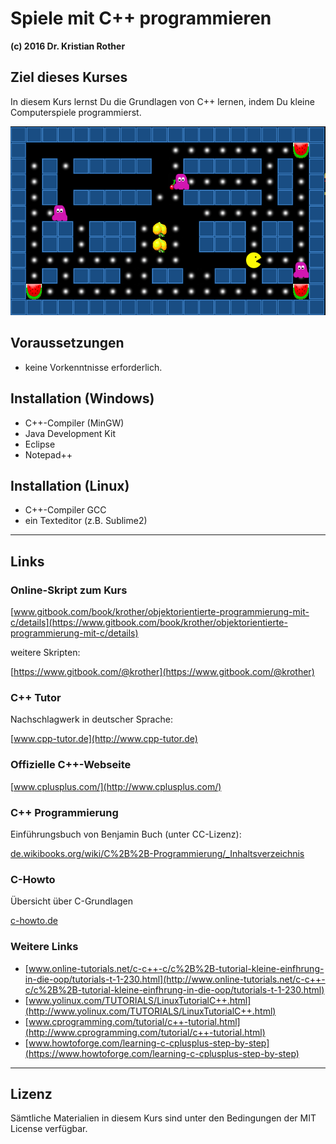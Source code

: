 
# Spiele mit C++ programmieren

**(c) 2016 Dr. Kristian Rother**

## Ziel dieses Kurses

In diesem Kurs lernst Du die Grundlagen von C++ lernen, indem Du kleine Computerspiele programmierst.

![Pac - Spielszene](images/pac.png)

## Voraussetzungen

* keine Vorkenntnisse erforderlich.

## Installation (Windows)

* C++-Compiler (MinGW)
* Java Development Kit
* Eclipse
* Notepad++

## Installation (Linux)

* C++-Compiler GCC
* ein Texteditor (z.B. Sublime2)

----

## Links

### Online-Skript zum Kurs

[www.gitbook.com/book/krother/objektorientierte-programmierung-mit-c/details](https://www.gitbook.com/book/krother/objektorientierte-programmierung-mit-c/details)

weitere Skripten:

[https://www.gitbook.com/@krother](https://www.gitbook.com/@krother)

### C++ Tutor

Nachschlagwerk in deutscher Sprache:

[www.cpp-tutor.de](http://www.cpp-tutor.de)

### Offizielle C++-Webseite

[www.cplusplus.com/](http://www.cplusplus.com/)

### C++ Programmierung

Einführungsbuch von Benjamin Buch (unter CC-Lizenz):

[de.wikibooks.org/wiki/C%2B%2B-Programmierung/_Inhaltsverzeichnis](https://de.wikibooks.org/wiki/C%2B%2B-Programmierung/_Inhaltsverzeichnis)

### C-Howto

Übersicht über C-Grundlagen

[c-howto.de](http://c-howto.de)

### Weitere Links

* [www.online-tutorials.net/c-c++-c/c%2B%2B-tutorial-kleine-einfhrung-in-die-oop/tutorials-t-1-230.html](http://www.online-tutorials.net/c-c++-c/c%2B%2B-tutorial-kleine-einfhrung-in-die-oop/tutorials-t-1-230.html)
* [www.yolinux.com/TUTORIALS/LinuxTutorialC++.html](http://www.yolinux.com/TUTORIALS/LinuxTutorialC++.html)
* [www.cprogramming.com/tutorial/c++-tutorial.html](http://www.cprogramming.com/tutorial/c++-tutorial.html)
* [www.howtoforge.com/learning-c-cplusplus-step-by-step](https://www.howtoforge.com/learning-c-cplusplus-step-by-step)

----

## Lizenz

Sämtliche Materialien in diesem Kurs sind unter den Bedingungen der MIT License verfügbar.
